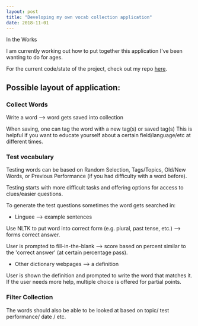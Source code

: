 ```yaml
---
layout: post
title: "Developing my own vocab collection application"
date: 2018-11-01
---
```


In the Works

I am currently working out how to put together this application I've been wanting to do for ages. 

For the current code/state of the project, check out my repo <a href="https://github.com/a-n-rose/Vocab-Collector-and-Tester">here</a>.


## Possible layout of application:

### Collect Words

Write a word --> word gets saved into collection

When saving, one can tag the word with a new tag(s) or saved tag(s)
This is helpful if you want to educate yourself about a certain field/language/etc at different times.

### Test vocabulary

Testing words can be based on Random Selection, Tags/Topics, Old/New Words, or Previous Performance (if you had difficulty with a word before). 

Testing starts with more difficult tasks and offering options for access to clues/easier questions.

To generate the test questions sometimes the word gets searched in:
* Linguee --> example sentences 

Use NLTK to put word into correct form (e.g. plural, past tense, etc.) --> forms correct answer.

User is prompted to fill-in-the-blank --> score based on percent similar to the 'correct answer' (at certain percentage pass). 

* Other dictionary webpages --> a definition 

User is shown the definition and prompted to write the word that matches it. If the user needs more help, multiple choice is offered for partial points.

### Filter Collection

The words should also be able to be looked at based on topic/ test performance/ date / etc.


    

